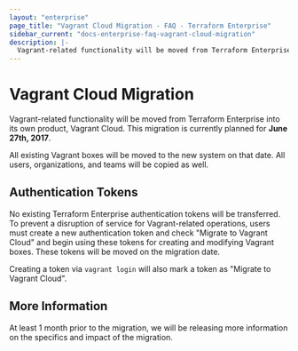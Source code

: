 ```yaml
---
layout: "enterprise"
page_title: "Vagrant Cloud Migration - FAQ - Terraform Enterprise"
sidebar_current: "docs-enterprise-faq-vagrant-cloud-migration"
description: |-
  Vagrant-related functionality will be moved from Terraform Enterprise into its own product, Vagrant Cloud. This migration is currently planned for June 27th, 2017.
---
```


# Vagrant Cloud Migration

Vagrant-related functionality will be moved from Terraform Enterprise into its own product, Vagrant Cloud. This migration is currently planned for **June 27th, 2017**.

All existing Vagrant boxes will be moved to the new system on that date. All users, organizations, and teams will be copied as well.

## Authentication Tokens

No existing Terraform Enterprise authentication tokens will be transferred. To prevent a disruption of service for Vagrant-related operations, users must create a new authentication token and check "Migrate to Vagrant Cloud" and begin using these tokens for creating and modifying Vagrant boxes. These tokens will be moved on the migration date.

Creating a token via `vagrant login` will also mark a token as "Migrate to Vagrant Cloud".

## More Information

At least 1 month prior to the migration, we will be releasing more information on the specifics and impact of the migration.
